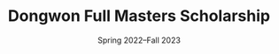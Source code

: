---
title: Dongwon Full Masters Scholarship
organization: Dongwon Group
date: Spring 2022–Fall 2023
weight: 10
_build:
  render: false
  list: true
---